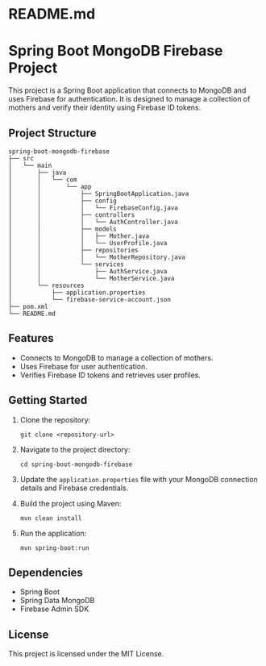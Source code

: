 # README.md

# Spring Boot MongoDB Firebase Project

This project is a Spring Boot application that connects to MongoDB and uses Firebase for authentication. It is designed to manage a collection of mothers and verify their identity using Firebase ID tokens.

## Project Structure

```
spring-boot-mongodb-firebase
├── src
│   └── main
│       ├── java
│       │   └── com
│       │       └── app
│       │           ├── SpringBootApplication.java
│       │           ├── config
│       │           │   └── FirebaseConfig.java
│       │           ├── controllers
│       │           │   └── AuthController.java
│       │           ├── models
│       │           │   ├── Mother.java
│       │           │   └── UserProfile.java
│       │           ├── repositories
│       │           │   └── MotherRepository.java
│       │           └── services
│       │               ├── AuthService.java
│       │               └── MotherService.java
│       └── resources
│           ├── application.properties
│           └── firebase-service-account.json
├── pom.xml
└── README.md
```

## Features

- Connects to MongoDB to manage a collection of mothers.
- Uses Firebase for user authentication.
- Verifies Firebase ID tokens and retrieves user profiles.

## Getting Started

1. Clone the repository:
   ```
   git clone <repository-url>
   ```

2. Navigate to the project directory:
   ```
   cd spring-boot-mongodb-firebase
   ```

3. Update the `application.properties` file with your MongoDB connection details and Firebase credentials.

4. Build the project using Maven:
   ```
   mvn clean install
   ```

5. Run the application:
   ```
   mvn spring-boot:run
   ```

## Dependencies

- Spring Boot
- Spring Data MongoDB
- Firebase Admin SDK

## License

This project is licensed under the MIT License.